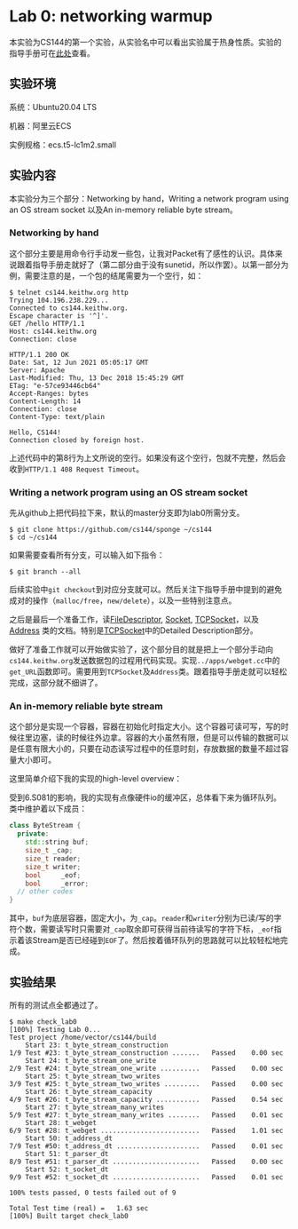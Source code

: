 # Lab 0: networking warmup

本实验为CS144的第一个实验，从实验名中可以看出实验属于热身性质。实验的指导手册可在[此处](https://cs144.github.io/assignments/lab0.pdf)查看。

## 实验环境

系统：Ubuntu20.04 LTS

机器：阿里云ECS

实例规格：ecs.t5-lc1m2.small

## 实验内容

本实验分为三个部分：Networking by hand，Writing a network program using an OS stream socket 以及An in-memory reliable byte stream。

### Networking by hand

这个部分主要是用命令行手动发一些包，让我对Packet有了感性的认识。具体来说跟着指导手册走就好了（第二部分由于没有sunetid，所以作罢）。以第一部分为例，需要注意的是，一个包的结尾需要为一个空行，如：

```shell
$ telnet cs144.keithw.org http
Trying 104.196.238.229...
Connected to cs144.keithw.org.
Escape character is '^]'.
GET /hello HTTP/1.1
Host: cs144.keithw.org
Connection: close

HTTP/1.1 200 OK
Date: Sat, 12 Jun 2021 05:05:17 GMT
Server: Apache
Last-Modified: Thu, 13 Dec 2018 15:45:29 GMT
ETag: "e-57ce93446cb64"
Accept-Ranges: bytes
Content-Length: 14
Connection: close
Content-Type: text/plain

Hello, CS144!
Connection closed by foreign host.
```

上述代码中的第8行为上文所说的空行。如果没有这个空行，包就不完整，然后会收到`HTTP/1.1 408 Request Timeout`。

### Writing a network program using an OS stream socket

先从github上把代码拉下来，默认的master分支即为lab0所需分支。

```shell
$ git clone https://github.com/cs144/sponge ~/cs144
$ cd ~/cs144
```

如果需要查看所有分支，可以输入如下指令：

```shell
$ git branch --all
```

后续实验中`git checkout`到对应分支就可以。然后关注下指导手册中提到的避免成对的操作（`malloc/free`，`new/delete`），以及一些特别注意点。

之后是最后一个准备工作，读[FileDescriptor](https://cs144.github.io/doc/lab0/class_file_descriptor.html), [Socket](https://cs144.github.io/doc/lab0/class_socket.html), [TCPSocket](https://cs144.github.io/doc/lab0/class_t_c_p_socket.html)，以及[Address](https://cs144.github.io/doc/lab0/class_address.html) 类的文档。特别是[TCPSocket](https://cs144.github.io/doc/lab0/class_t_c_p_socket.html)中的Detailed Description部分。

做好了准备工作就可以开始做实验了，这个部分目的就是把上一个部分手动向`cs144.keithw.org`发送数据包的过程用代码实现。实现`../apps/webget.cc`中的`get_URL`函数即可。需要用到`TCPSocket`及`Address`类。跟着指导手册走就可以轻松完成，这部分就不细讲了。

### An in-memory reliable byte stream

这个部分是实现一个容器，容器在初始化时指定大小。这个容器可读可写，写的时候往里边塞，读的时候往外边拿。容器的大小虽然有限，但是可以传输的数据可以是任意有限大小的，只要在动态读写过程中的任意时刻，存放数据的数量不超过容量大小即可。

这里简单介绍下我的实现的high-level overview：

受到6.S081的影响，我的实现有点像硬件io的缓冲区，总体看下来为循环队列。类中维护着以下成员：

```c++
class ByteStream {
  private:
  	std::string buf;
  	size_t _cap;
  	size_t reader;
  	size_t writer;
  	bool	 _eof;
  	bool	 _error;
  // other codes
}
```

其中，`buf`为底层容器，固定大小，为`_cap`。`reader`和`writer`分别为已读/写的字符个数，需要读写时只需要对`_cap`取余即可获得当前待读写的字符下标，`_eof`指示着该Stream是否已经碰到`EOF`了。然后按着循环队列的思路就可以比较轻松地完成。

## 实验结果

所有的测试点全都通过了。

```shell
$ make check_lab0
[100%] Testing Lab 0...
Test project /home/vector/cs144/build
    Start 23: t_byte_stream_construction
1/9 Test #23: t_byte_stream_construction .......   Passed    0.00 sec
    Start 24: t_byte_stream_one_write
2/9 Test #24: t_byte_stream_one_write ..........   Passed    0.00 sec
    Start 25: t_byte_stream_two_writes
3/9 Test #25: t_byte_stream_two_writes .........   Passed    0.00 sec
    Start 26: t_byte_stream_capacity
4/9 Test #26: t_byte_stream_capacity ...........   Passed    0.54 sec
    Start 27: t_byte_stream_many_writes
5/9 Test #27: t_byte_stream_many_writes ........   Passed    0.01 sec
    Start 28: t_webget
6/9 Test #28: t_webget .........................   Passed    1.01 sec
    Start 50: t_address_dt
7/9 Test #50: t_address_dt .....................   Passed    0.01 sec
    Start 51: t_parser_dt
8/9 Test #51: t_parser_dt ......................   Passed    0.00 sec
    Start 52: t_socket_dt
9/9 Test #52: t_socket_dt ......................   Passed    0.01 sec

100% tests passed, 0 tests failed out of 9

Total Test time (real) =   1.63 sec
[100%] Built target check_lab0
```

